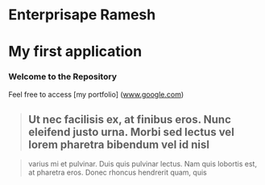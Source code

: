Enterprisape Ramesh
====================


My first application
====================

### Welcome to the Repository

Feel free to access [my portfolio] (www.google.com)

> ## Ut nec facilisis ex, at finibus eros. Nunc eleifend justo urna. Morbi sed lectus vel lorem pharetra bibendum vel id nisl

> varius mi et pulvinar. Duis quis pulvinar lectus. Nam quis lobortis est, at pharetra eros. Donec rhoncus hendrerit quam, quis 


